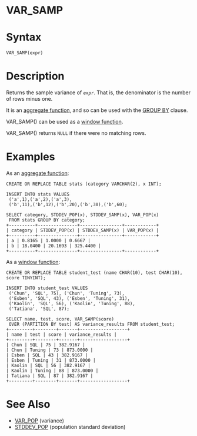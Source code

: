 # VAR_SAMP

#

# Syntax

```
VAR_SAMP(expr)
```

#

# Description

Returns the sample variance of *`expr`*. That is, the denominator is the number of rows minus one.

It is an [aggregate function](../special-functions/window-functions/aggregate-functions-as-window-functions.md), and so can be used with the [GROUP BY](../../data-manipulation/selecting-data/group-by.md) clause.

VAR_SAMP() can be used as a [window function](../special-functions/window-functions/window-functions-overview.md).

VAR_SAMP() returns `NULL` if there were no matching rows.

#

# Examples

As an [aggregate function](../special-functions/window-functions/aggregate-functions-as-window-functions.md):

```
CREATE OR REPLACE TABLE stats (category VARCHAR(2), x INT);

INSERT INTO stats VALUES 
 ('a',1),('a',2),('a',3),
 ('b',11),('b',12),('b',20),('b',30),('b',60);

SELECT category, STDDEV_POP(x), STDDEV_SAMP(x), VAR_POP(x) 
 FROM stats GROUP BY category;
+----------+---------------+----------------+------------+
| category | STDDEV_POP(x) | STDDEV_SAMP(x) | VAR_POP(x) |
+----------+---------------+----------------+------------+
| a | 0.8165 | 1.0000 | 0.6667 |
| b | 18.0400 | 20.1693 | 325.4400 |
+----------+---------------+----------------+------------+
```

As a [window function](../special-functions/window-functions/window-functions-overview.md):

```
CREATE OR REPLACE TABLE student_test (name CHAR(10), test CHAR(10), score TINYINT);

INSERT INTO student_test VALUES 
 ('Chun', 'SQL', 75), ('Chun', 'Tuning', 73), 
 ('Esben', 'SQL', 43), ('Esben', 'Tuning', 31), 
 ('Kaolin', 'SQL', 56), ('Kaolin', 'Tuning', 88), 
 ('Tatiana', 'SQL', 87);

SELECT name, test, score, VAR_SAMP(score) 
 OVER (PARTITION BY test) AS variance_results FROM student_test;
+---------+--------+-------+------------------+
| name | test | score | variance_results |
+---------+--------+-------+------------------+
| Chun | SQL | 75 | 382.9167 |
| Chun | Tuning | 73 | 873.0000 |
| Esben | SQL | 43 | 382.9167 |
| Esben | Tuning | 31 | 873.0000 |
| Kaolin | SQL | 56 | 382.9167 |
| Kaolin | Tuning | 88 | 873.0000 |
| Tatiana | SQL | 87 | 382.9167 |
+---------+--------+-------+------------------+
```

#

# See Also

* [VAR_POP](var_pop.md) (variance)
* [STDDEV_POP](stddev_pop.md) (population standard deviation)